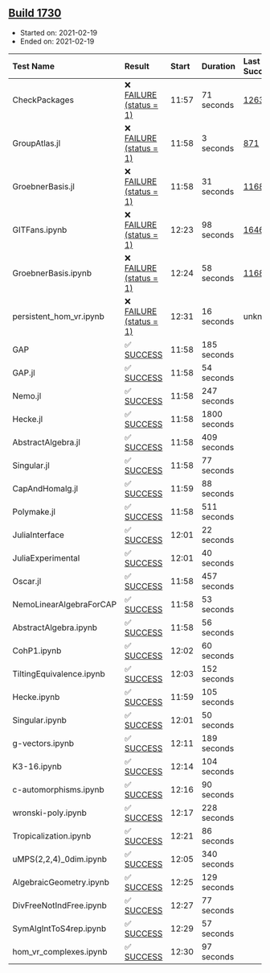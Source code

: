 ## [Build 1730](https://oscarci.mathematik.uni-kl.de/job/oscar-stable/1730/)

* Started on: 2021-02-19
* Ended on: 2021-02-19

| Test Name    | Result | Start | Duration | Last Success | First Failure |
|:-------------|:-------|:------|:---------|:-------------|:--------------|
| CheckPackages | ❌ [FAILURE (status = 1)](https://oscarci.mathematik.uni-kl.de/job/oscar-stable/1730/artifact/logs/build-1730/CheckPackages.log) | 11:57 | 71 seconds | [1263](https://oscarci.mathematik.uni-kl.de/job/oscar-stable/1263/) | [1264](https://oscarci.mathematik.uni-kl.de/job/oscar-stable/1264/) |
| GroupAtlas.jl | ❌ [FAILURE (status = 1)](https://oscarci.mathematik.uni-kl.de/job/oscar-stable/1730/artifact/logs/build-1730/GroupAtlas.jl.log) | 11:58 | 3 seconds | [871](https://oscarci.mathematik.uni-kl.de/job/oscar-stable/871/) | [872](https://oscarci.mathematik.uni-kl.de/job/oscar-stable/872/) |
| GroebnerBasis.jl | ❌ [FAILURE (status = 1)](https://oscarci.mathematik.uni-kl.de/job/oscar-stable/1730/artifact/logs/build-1730/GroebnerBasis.jl.log) | 11:58 | 31 seconds | [1168](https://oscarci.mathematik.uni-kl.de/job/oscar-stable/1168/) | [1169](https://oscarci.mathematik.uni-kl.de/job/oscar-stable/1169/) |
| GITFans.ipynb | ❌ [FAILURE (status = 1)](https://oscarci.mathematik.uni-kl.de/job/oscar-stable/1730/artifact/logs/build-1730/GITFans.ipynb.log) | 12:23 | 98 seconds | [1646](https://oscarci.mathematik.uni-kl.de/job/oscar-stable/1646/) | [1647](https://oscarci.mathematik.uni-kl.de/job/oscar-stable/1647/) |
| GroebnerBasis.ipynb | ❌ [FAILURE (status = 1)](https://oscarci.mathematik.uni-kl.de/job/oscar-stable/1730/artifact/logs/build-1730/GroebnerBasis.ipynb.log) | 12:24 | 58 seconds | [1168](https://oscarci.mathematik.uni-kl.de/job/oscar-stable/1168/) | [1169](https://oscarci.mathematik.uni-kl.de/job/oscar-stable/1169/) |
| persistent_hom_vr.ipynb | ❌ [FAILURE (status = 1)](https://oscarci.mathematik.uni-kl.de/job/oscar-stable/1730/artifact/logs/build-1730/persistent_hom_vr.ipynb.log) | 12:31 | 16 seconds | unknown | unknown |
| GAP | ✅ [SUCCESS](https://oscarci.mathematik.uni-kl.de/job/oscar-stable/1730/artifact/logs/build-1730/GAP.log) | 11:58 | 185 seconds |  |  |
| GAP.jl | ✅ [SUCCESS](https://oscarci.mathematik.uni-kl.de/job/oscar-stable/1730/artifact/logs/build-1730/GAP.jl.log) | 11:58 | 54 seconds |  |  |
| Nemo.jl | ✅ [SUCCESS](https://oscarci.mathematik.uni-kl.de/job/oscar-stable/1730/artifact/logs/build-1730/Nemo.jl.log) | 11:58 | 247 seconds |  |  |
| Hecke.jl | ✅ [SUCCESS](https://oscarci.mathematik.uni-kl.de/job/oscar-stable/1730/artifact/logs/build-1730/Hecke.jl.log) | 11:58 | 1800 seconds |  |  |
| AbstractAlgebra.jl | ✅ [SUCCESS](https://oscarci.mathematik.uni-kl.de/job/oscar-stable/1730/artifact/logs/build-1730/AbstractAlgebra.jl.log) | 11:58 | 409 seconds |  |  |
| Singular.jl | ✅ [SUCCESS](https://oscarci.mathematik.uni-kl.de/job/oscar-stable/1730/artifact/logs/build-1730/Singular.jl.log) | 11:58 | 77 seconds |  |  |
| CapAndHomalg.jl | ✅ [SUCCESS](https://oscarci.mathematik.uni-kl.de/job/oscar-stable/1730/artifact/logs/build-1730/CapAndHomalg.jl.log) | 11:59 | 88 seconds |  |  |
| Polymake.jl | ✅ [SUCCESS](https://oscarci.mathematik.uni-kl.de/job/oscar-stable/1730/artifact/logs/build-1730/Polymake.jl.log) | 11:58 | 511 seconds |  |  |
| JuliaInterface | ✅ [SUCCESS](https://oscarci.mathematik.uni-kl.de/job/oscar-stable/1730/artifact/logs/build-1730/JuliaInterface.log) | 12:01 | 22 seconds |  |  |
| JuliaExperimental | ✅ [SUCCESS](https://oscarci.mathematik.uni-kl.de/job/oscar-stable/1730/artifact/logs/build-1730/JuliaExperimental.log) | 12:01 | 40 seconds |  |  |
| Oscar.jl | ✅ [SUCCESS](https://oscarci.mathematik.uni-kl.de/job/oscar-stable/1730/artifact/logs/build-1730/Oscar.jl.log) | 11:58 | 457 seconds |  |  |
| NemoLinearAlgebraForCAP | ✅ [SUCCESS](https://oscarci.mathematik.uni-kl.de/job/oscar-stable/1730/artifact/logs/build-1730/NemoLinearAlgebraForCAP.log) | 11:58 | 53 seconds |  |  |
| AbstractAlgebra.ipynb | ✅ [SUCCESS](https://oscarci.mathematik.uni-kl.de/job/oscar-stable/1730/artifact/logs/build-1730/AbstractAlgebra.ipynb.log) | 11:58 | 56 seconds |  |  |
| CohP1.ipynb | ✅ [SUCCESS](https://oscarci.mathematik.uni-kl.de/job/oscar-stable/1730/artifact/logs/build-1730/CohP1.ipynb.log) | 12:02 | 60 seconds |  |  |
| TiltingEquivalence.ipynb | ✅ [SUCCESS](https://oscarci.mathematik.uni-kl.de/job/oscar-stable/1730/artifact/logs/build-1730/TiltingEquivalence.ipynb.log) | 12:03 | 152 seconds |  |  |
| Hecke.ipynb | ✅ [SUCCESS](https://oscarci.mathematik.uni-kl.de/job/oscar-stable/1730/artifact/logs/build-1730/Hecke.ipynb.log) | 11:59 | 105 seconds |  |  |
| Singular.ipynb | ✅ [SUCCESS](https://oscarci.mathematik.uni-kl.de/job/oscar-stable/1730/artifact/logs/build-1730/Singular.ipynb.log) | 12:01 | 50 seconds |  |  |
| g-vectors.ipynb | ✅ [SUCCESS](https://oscarci.mathematik.uni-kl.de/job/oscar-stable/1730/artifact/logs/build-1730/g-vectors.ipynb.log) | 12:11 | 189 seconds |  |  |
| K3-16.ipynb | ✅ [SUCCESS](https://oscarci.mathematik.uni-kl.de/job/oscar-stable/1730/artifact/logs/build-1730/K3-16.ipynb.log) | 12:14 | 104 seconds |  |  |
| c-automorphisms.ipynb | ✅ [SUCCESS](https://oscarci.mathematik.uni-kl.de/job/oscar-stable/1730/artifact/logs/build-1730/c-automorphisms.ipynb.log) | 12:16 | 90 seconds |  |  |
| wronski-poly.ipynb | ✅ [SUCCESS](https://oscarci.mathematik.uni-kl.de/job/oscar-stable/1730/artifact/logs/build-1730/wronski-poly.ipynb.log) | 12:17 | 228 seconds |  |  |
| Tropicalization.ipynb | ✅ [SUCCESS](https://oscarci.mathematik.uni-kl.de/job/oscar-stable/1730/artifact/logs/build-1730/Tropicalization.ipynb.log) | 12:21 | 86 seconds |  |  |
| uMPS(2,2,4)_0dim.ipynb | ✅ [SUCCESS](https://oscarci.mathematik.uni-kl.de/job/oscar-stable/1730/artifact/logs/build-1730/uMPS-2-2-4-_0dim.ipynb.log) | 12:05 | 340 seconds |  |  |
| AlgebraicGeometry.ipynb | ✅ [SUCCESS](https://oscarci.mathematik.uni-kl.de/job/oscar-stable/1730/artifact/logs/build-1730/AlgebraicGeometry.ipynb.log) | 12:25 | 129 seconds |  |  |
| DivFreeNotIndFree.ipynb | ✅ [SUCCESS](https://oscarci.mathematik.uni-kl.de/job/oscar-stable/1730/artifact/logs/build-1730/DivFreeNotIndFree.ipynb.log) | 12:27 | 77 seconds |  |  |
| SymAlgIntToS4rep.ipynb | ✅ [SUCCESS](https://oscarci.mathematik.uni-kl.de/job/oscar-stable/1730/artifact/logs/build-1730/SymAlgIntToS4rep.ipynb.log) | 12:29 | 57 seconds |  |  |
| hom_vr_complexes.ipynb | ✅ [SUCCESS](https://oscarci.mathematik.uni-kl.de/job/oscar-stable/1730/artifact/logs/build-1730/hom_vr_complexes.ipynb.log) | 12:30 | 97 seconds |  |  |
